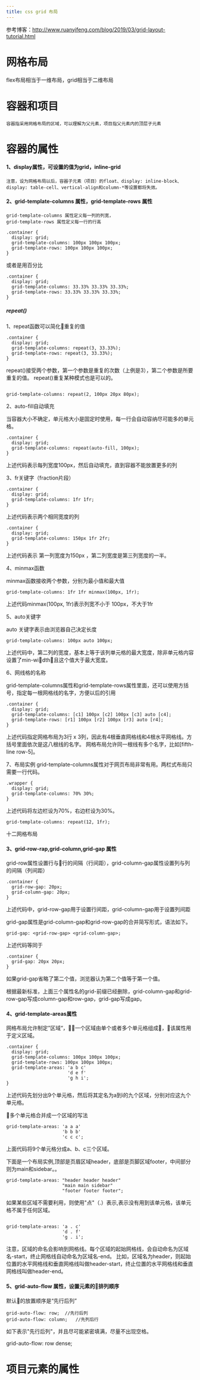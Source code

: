 ```yaml
---
title: css grid 布局
---
```

参考博客：http://www.ruanyifeng.com/blog/2019/03/grid-layout-tutorial.html
# 网格布局

flex布局相当于一维布局，grid相当于二维布局

# 容器和项目
    容器指采用网格布局的区域，可以理解为父元素，项目指父元素内的顶层子元素

# 容器的属性
#### 1、display属性，可设置的值为grid，inline-grid

    注意，设为网格布局以后，容器子元素（项目）的float、display: inline-block、display: table-cell、vertical-align和column-*等设置都将失效。
#### 2、grid-template-columns 属性，grid-template-rows 属性
    grid-template-columns 属性定义每一列的列宽，
    grid-template-rows 属性定义每一行的行高
```
.container {
  display: grid;
  grid-template-columns: 100px 100px 100px;
  grid-template-rows: 100px 100px 100px;
}
```
或者是用百分比
```
.container {
  display: grid;
  grid-template-columns: 33.33% 33.33% 33.33%;
  grid-template-rows: 33.33% 33.33% 33.33%;
}
```
##### repeat()
1、repeat函数可以简化重复的值
```
.container {
  display: grid;
  grid-template-columns: repeat(3, 33.33%);
  grid-template-rows: repeat(3, 33.33%);
}
```
repeat()接受两个参数，第一个参数是重复的次数（上例是3），第二个参数是所要重复的值。
repeat()重复某种模式也是可以的。

```

grid-template-columns: repeat(2, 100px 20px 80px);
```
2、auto-fill自动填充

当容器大小不确定，单元格大小是固定时使用，每一行会自动容纳尽可能多的单元格。

```
.container {
  display: grid;
  grid-template-columns: repeat(auto-fill, 100px);
}

```
上述代码表示每列宽度100px，然后自动填充，直到容器不能放置更多的列

3、fr关键字（fraction片段）
```
.container {
  display: grid;
  grid-template-columns: 1fr 1fr;
}
```
上述代码表示两个相同宽度的列

```
.container {
  display: grid;
  grid-template-columns: 150px 1fr 2fr;
}
```

上述代码表示 第一列宽度为150px ，第二列宽度是第三列宽度的一半。

4、minmax函数

minmax函数接收两个参数，分别为最小值和最大值

```
grid-template-columns: 1fr 1fr minmax(100px, 1fr);
```
上述代码minmax(100px, 1fr)表示列宽不小于 100px，不大于1fr

5、auto关键字

auto 关键字表示由浏览器自己决定长度
```
grid-template-columns: 100px auto 100px;
```
上述代码中，第二列的宽度，基本上等于该列单元格的最大宽度，除非单元格内容设置了min-width，且这个值大于最大宽度。

6、网线格的名称

grid-template-columns属性和grid-template-rows属性里面，还可以使用方括号，指定每一根网格线的名字，方便以后的引用
```
.container {
  display: grid;
  grid-template-columns: [c1] 100px [c2] 100px [c3] auto [c4];
  grid-template-rows: [r1] 100px [r2] 100px [r3] auto [r4];
}
```
上述代码指定网格布局为3行 x 3列，因此有4根垂直网格线和4根水平网格线。方括号里面依次是这八根线的名字。
网格布局允许同一根线有多个名字，比如[fifth-line row-5]。

7、布局实例
grid-template-columns属性对于网页布局非常有用。两栏式布局只需要一行代码。

```
.wrapper {
  display: grid;
  grid-template-columns: 70% 30%;
}
```
上述代码将左边栏设为70%，右边栏设为30%。
```
grid-template-columns: repeat(12, 1fr);
```
十二网格布局

#### 3、grid-row-rap,grid-column,grid-gap 属性
grid-row属性设置行与行的间隔（行间距），grid-column-gap属性设置列与列的间隔（列间距）
```
.container {
  grid-row-gap: 20px;
  grid-column-gap: 20px;
}
```
上述代码中，grid-row-gap用于设置行间距，grid-column-gap用于设置列间距

grid-gap属性是grid-column-gap和grid-row-gap的合并简写形式，语法如下。
```
grid-gap: <grid-row-gap> <grid-column-gap>;
```
上述代码等同于
```
.container {
  grid-gap: 20px 20px;
}
```
如果grid-gap省略了第二个值，浏览器认为第二个值等于第一个值。

根据最新标准，上面三个属性名的grid-前缀已经删除，grid-column-gap和grid-row-gap写成column-gap和row-gap，grid-gap写成gap。
#### 4、grid-template-areas属性
网格布局允许制定”区域“，一个区域由单个或者多个单元格组成，该属性用于定义区域。
```
.container {
  display: grid;
  grid-template-columns: 100px 100px 100px;
  grid-template-rows: 100px 100px 100px;
  grid-template-areas: 'a b c'
                       'd e f'
                       'g h i';
}
```
上述代码先划分出9个单元格，然后将其定名为a到i的九个区域，分别对应这九个单元格。

多个单元格合并成一个区域的写法
```
grid-template-areas: 'a a a'
                     'b b b'
                     'c c c';
```
上面代码将9个单元格分成a、b、c三个区域。

下面是一个布局实例,顶部是页眉区域header，底部是页脚区域footer，中间部分则为main和sidebar。。
```
grid-template-areas: "header header header"
                     "main main sidebar"
                     "footer footer footer";
```

如果某些区域不需要利用，则使用"点"（.）表示,表示没有用到该单元格，该单元格不属于任何区域。
```

grid-template-areas: 'a . c'
                     'd . f'
                     'g . i';

```
注意，区域的命名会影响到网格线。每个区域的起始网格线，会自动命名为区域名-start，终止网格线自动命名为区域名-end。
比如，区域名为header，则起始位置的水平网格线和垂直网格线叫做header-start，终止位置的水平网格线和垂直网格线叫做header-end。

#### 5、grid-auto-flow 属性，设置元素的排列顺序
默认的放置顺序是“先行后列”

```
grid-auto-flow: row;  //先行后列
grid-auto-flow: column;   //先列后行
```
如下表示"先行后列"，并且尽可能紧密填满，尽量不出现空格。

grid-auto-flow: row dense;


# 项目元素的属性

